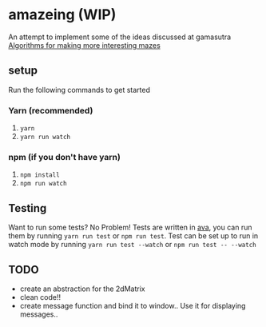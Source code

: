 # amazeing (WIP)

An attempt to implement some of the ideas discussed at gamasutra [Algorithms for making more interesting mazes](https://www.gamasutra.com/blogs/HermanTulleken/20161005/282629/Algorithms_for_making_more_interesting_mazes.php)

## setup

Run the following commands to get started

### Yarn (recommended)

1. `yarn`
1. `yarn run watch`

### npm (if you don't have yarn)

1. `npm install`
1. `npm run watch`

## Testing

Want to run some tests? No Problem! Tests are written in [ava](https://github.com/avajs/ava), you can run them by running `yarn run test` or `npm run test`. Test can be set up to run in watch mode by running `yarn run test --watch` or `npm run test -- --watch`

## TODO

* create an abstraction for the 2dMatrix
* clean code!!
* create message function and bind it to window.. Use it for displaying messages.. 
